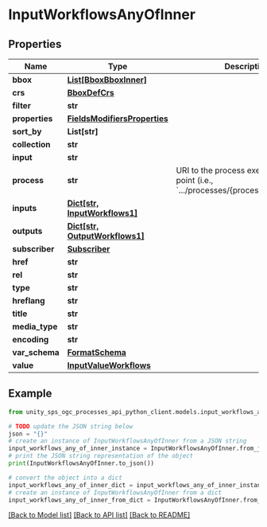 # InputWorkflowsAnyOfInner


## Properties

Name | Type | Description | Notes
------------ | ------------- | ------------- | -------------
**bbox** | [**List[BboxBboxInner]**](BboxBboxInner.md) |  |
**crs** | [**BboxDefCrs**](BboxDefCrs.md) |  | [optional]
**filter** | **str** |  | [optional]
**properties** | [**FieldsModifiersProperties**](FieldsModifiersProperties.md) |  | [optional]
**sort_by** | **List[str]** |  | [optional]
**collection** | **str** |  |
**input** | **str** |  |
**process** | **str** | URI to the process execution end point (i.e., &#x60;.../processes/{processId}/execution&#x60;) |
**inputs** | [**Dict[str, InputWorkflows1]**](InputWorkflows1.md) |  | [optional]
**outputs** | [**Dict[str, OutputWorkflows1]**](OutputWorkflows1.md) |  | [optional]
**subscriber** | [**Subscriber**](Subscriber.md) |  | [optional]
**href** | **str** |  |
**rel** | **str** |  | [optional]
**type** | **str** |  | [optional]
**hreflang** | **str** |  | [optional]
**title** | **str** |  | [optional]
**media_type** | **str** |  | [optional]
**encoding** | **str** |  | [optional]
**var_schema** | [**FormatSchema**](FormatSchema.md) |  | [optional]
**value** | [**InputValueWorkflows**](InputValueWorkflows.md) |  |

## Example

```python
from unity_sps_ogc_processes_api_python_client.models.input_workflows_any_of_inner import InputWorkflowsAnyOfInner

# TODO update the JSON string below
json = "{}"
# create an instance of InputWorkflowsAnyOfInner from a JSON string
input_workflows_any_of_inner_instance = InputWorkflowsAnyOfInner.from_json(json)
# print the JSON string representation of the object
print(InputWorkflowsAnyOfInner.to_json())

# convert the object into a dict
input_workflows_any_of_inner_dict = input_workflows_any_of_inner_instance.to_dict()
# create an instance of InputWorkflowsAnyOfInner from a dict
input_workflows_any_of_inner_from_dict = InputWorkflowsAnyOfInner.from_dict(input_workflows_any_of_inner_dict)
```
[[Back to Model list]](../README.md#documentation-for-models) [[Back to API list]](../README.md#documentation-for-api-endpoints) [[Back to README]](../README.md)
